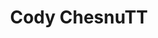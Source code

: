 ---
title: "Cody ChesnuTT"
summary: "Cody Chesnutt is an American R&B and neo soul musician from Atlanta, Georgia."
slug: "cody-chesnutt"
image: "cody-chesnutt.jpg"
apple_music_artist_url: "https://music.apple.com/gb/artist/cody-chesnutt/213817831"
wikipedia_url: "https://en.wikipedia.org/wiki/Cody_Chesnutt"
---